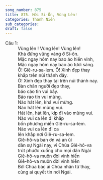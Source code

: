 ```yaml
---
song_number: 875
title: 875. Hỡi Si-Ôn, Vùng Lên!
categories: Thanh Niên
sub_categories: 
draft: false
---
```

<dl><dt>Câu 1:</dt><dd data-verse="1">Vùng lên ! Vùng lên! Vùng lên! <br/>Khá đứng vững vàng ở Si-ôn. <br/>Mặc ngay hôm nay bao áo hiển vinh, <br/>Mặc ngay hôm nay bao áo tươi sáng. <br/>Ô! Giê-ru-sa-lem. Ô! Xinh đẹp thay <br/>khắp trên núi thánh đây. <br/>Ô! Xinh đẹp thay tại trên núi thánh nay. <br/>Bàn chân người đẹp thay, <br/>báo cáo tin vui bấy. <br/>Báo rao tin vui mừng. <br/>Nào hát lên, khá vui mừng. <br/>Nào hát lên mừng vui. <br/>Hát lên, hát lên, kíp đi vào mừng vui. <br/>Nào vui ca lên đi khắp <br/>bốn phương miền Giê-ru-sa-lem. <br/>Nào vui ca lên đi ca <br/>lên khắp nơi Giê-ru-sa-lem. <br/>Giê-hô-va ban ơn và an ủi <br/>dân sự Ngài nay, vì Chúa Giê-hô-va <br/>trút phước xuống cho mọi dân Ngài <br/>Giê-hô-va muôn đời vinh hiển <br/>Giê-hô-va muôn đời vinh hiển <br/>Bởi Chúa bác ái Chúa nhân từ thay, <br/>cùng ai quyết tin nơi Ngài. </dd></dl>